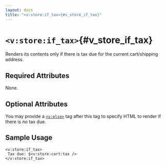 ```yaml
---
layout: docs
title: "<v:store:if_tax>{#v_store_if_tax}"
---
```


# `<v:store:if_tax>`{#v_store_if_tax}

Renders its contents only if there is tax due for the current
cart/shipping address.

## Required Attributes

None.

## Optional Attributes

You may provide a [`<v:else>`](#v_else) tag after this tag to specify
HTML to render if there is no tax due.

## Sample Usage

    <v:store:if_tax>
     Tax due: $<v:store:cart:tax />
    </v:store:if_tax>
